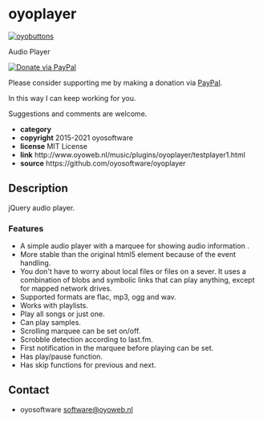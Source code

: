 # oyoplayer
<a href="http://oyoweb.nl/music/plugins/oyoplayer/testplayer1.html" target="_blank">
  <img src="http://oyoweb.nl/music/plugins/oyoplayer/oyoplayer1.jpg" alt="oyobuttons">
</a>
<p>Audio Player</p>
<a href="https://www.paypal.com/cgi-bin/webscr?cmd=_donations&amp;currency_code=EUR&amp;business=info@oyoweb.nl&amp;item_name=donation%20for%20oyoplayer" rel="nofollow">
  <img src="https://www.paypalobjects.com/en_US/i/btn/btn_donate_LG.gif" alt="Donate via PayPal" style="max-width: 100%;vertical-align: top">
</a>
<div>
<p style="max-width: 100%;vertical-align: middle">Please consider supporting me by making a donation via <a href="https://www.paypal.com/cgi-bin/webscr?cmd=_donations&amp;currency_code=EUR&amp;business=info@oyoweb.nl&amp;item_name=donation%20for%20oyoplayer" rel="nofollow">PayPal</a>.</p>
<p>In this way I can keep working for you.</p>
<p>Suggestions and comments are welcome.</p>
</div>
<ul>
  <li><strong>category</strong> </li>
  <li><strong>copyright</strong> 2015-2021 oyosoftware </li>
  <li><strong>license</strong> MIT License</li>
  <li><strong>link</strong> http://www.oyoweb.nl/music/plugins/oyoplayer/testplayer1.html</li>
  <li><strong>source</strong> https://github.com/oyosoftware/oyoplayer</li>
</ul>
<h2>Description</h2>
<p>jQuery audio player.</p>
<h3>Features</h3>
<ul>
  <li>A simple audio player with a marquee for showing audio information .</li>
  <li>More stable than the original html5 element because of the event handling.</li>
  <li>You don't have to worry about local files or files on a sever. It uses a combination of blobs and symbolic links that can play anything, except for mapped network drives.</li>
  <li>Supported formats are flac, mp3, ogg and wav.</li>
  <li>Works with playlists.</li>
  <li>Play all songs or just one.</li>
  <li>Can play samples.</li>
  <li>Scrolling marquee can be set on/off.</li>
  <li>Scrobble detection according to last.fm.</li>
  <li>First notification in the marquee before playing can be set.</li>
  <li>Has play/pause function.</li>
  <li>Has skip functions for previous and next.</li>
</ul>
<h2>Contact</h2>
<ul>
<li>oyosoftware <a href="mailto:software@oyoweb.nl">software@oyoweb.nl</a></li>
</ul>

